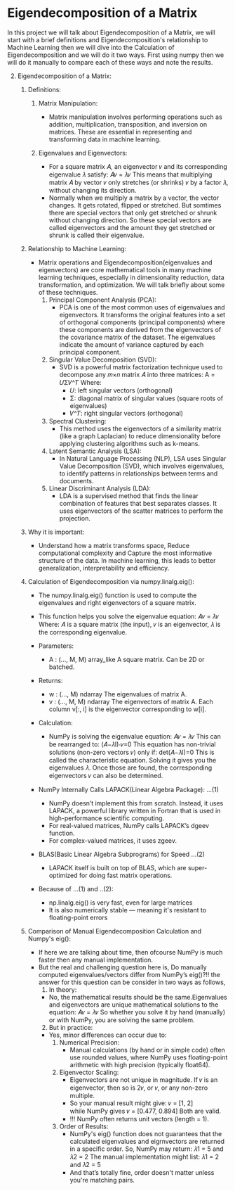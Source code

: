 # Eigendecomposition of a Matrix
In this project we will talk about Eigendecomposition of a Matrix, we will start with a brief definitions and Eigendecomposition's relationship to Machine Learning then we will dive into the Calculation of Eigendecomposition and we will do it two ways. First using numpy then we will do it manually to compare each of these ways and note the results.

2) Eigendecomposition of a Matrix:

   1. Definitions:
      1. Matrix Manipulation:
         - Matrix manipulation involves performing operations such as addition, multiplication, transposition, and inversion on matrices. These are essential in 
           representing and transforming data in machine learning.
           
      2. Eigenvalues and Eigenvectors:
         - For a square matrix 𝐴, an eigenvector 𝑣 and its corresponding eigenvalue 𝜆 satisfy:
                                             𝐴𝑣 = 𝜆𝑣
           This means that multiplying matrix 𝐴 by vector 𝑣 only stretches (or shrinks) 𝑣 by a factor 𝜆, without changing its direction.
         - Normally when we multiply a matrix by a vector, the vector changes. It gets rotated, flipped or stretched. But somtimes there are special vectors that 
           only get stretched or shrunk without changing direction. So these special vectors are called eigenvectors and the amount they get stretched or shrunk is 
           called their eigenvalue.
           
   2. Relationship to Machine Learning:
      - Matrix operations and Eigendecomposition(eigenvalues and eigenvectors) are core mathematical tools in many machine learning techniques, especially in 
        dimensionality reduction, data transformation, and optimization. We will talk briefly about some of these techniques.
          1. Principal Component Analysis (PCA):
             - PCA is one of the most common uses of eigenvalues and eigenvectors. It transforms the original features into a set of orthogonal components 
               (principal components) where these components are derived from the eigenvectors of the covariance matrix of the dataset. The eigenvalues indicate 
               the amount of variance captured by each principal component.
          2. Singular Value Decomposition (SVD):
             - SVD is a powerful matrix factorization technique used to decompose any 𝑚×𝑛 matrix 𝐴 into three matrices:
                                              A = 𝑈Σ𝑉^𝑇
               Where:
               - 𝑈: left singular vectors (orthogonal)
               - Σ: diagonal matrix of singular values (square roots of eigenvalues)
               - 𝑉^𝑇: right singular vectors (orthogonal)
          3. Spectral Clustering:
             - This method uses the eigenvectors of a similarity matrix (like a graph Laplacian) to reduce dimensionality before applying clustering algorithms 
               such as k-means.
          4. Latent Semantic Analysis (LSA):
             - In Natural Language Processing (NLP), LSA uses Singular Value Decomposition (SVD), which involves eigenvalues, to identify patterns in relationships 
               between terms and documents.
          5. Linear Discriminant Analysis (LDA):
             - LDA is a supervised method that finds the linear combination of features that best separates classes. It uses eigenvectors of the scatter matrices 
               to perform the projection.
      
   3. Why it is important:
      - Understand how a matrix transforms space, Reduce computational complexity and Capture the most informative structure of the data. In machine learning, this 
        leads to better generalization, interpretability and efficiency.

   4. Calculation of Eigendecomposition via numpy.linalg.eig():
      - The numpy.linalg.eig() function is used to compute the eigenvalues and right eigenvectors of a square matrix.
      - This function helps you solve the eigenvalue equation:
                                                 𝐴𝑣 = 𝜆𝑣
        Where:
          𝐴 is a square matrix (the input),
          𝑣 is an eigenvector,
          𝜆 is the corresponding eigenvalue.
      - Parameters:
        - A : (..., M, M) array_like
          A square matrix. Can be 2D or batched.
      - Returns:
        - w : (…, M) ndarray
          The eigenvalues of matrix A.
        - v : (…, M, M) ndarray
          The eigenvectors of matrix A. Each column v[:, i] is the eigenvector corresponding to w[i].
      
      - Calculation:
        - NumPy is solving the eigenvalue equation:
                                                 𝐴𝑣 = 𝜆𝑣
          This can be rearranged to:
                                                (𝐴−𝜆I)⋅𝑣=0
          This equation has non-trivial solutions (non-zero vectors 𝑣) only if:
                                               det(𝐴−𝜆I)=0
          This is called the characteristic equation. Solving it gives you the eigenvalues 𝜆. Once those are found, the corresponding eigenvectors 𝑣 can also be 
          determined.
          
      - NumPy Internally Calls LAPACK(Linear Algebra Package):      ...(1)
        - NumPy doesn’t implement this from scratch. Instead, it uses LAPACK, a powerful library written in Fortran that is used in high-performance scientific 
          computing.
        - For real-valued matrices, NumPy calls LAPACK’s dgeev function.
        - For complex-valued matrices, it uses zgeev.
       
      - BLAS(Basic Linear Algebra Subprograms) for Speed            ...(2)
         - LAPACK itself is built on top of BLAS, which are super-optimized for doing fast matrix operations.
           
      - Because of ...(1) and ..(2):
        - np.linalg.eig() is very fast, even for large matrices
        - It is also numerically stable — meaning it's resistant to floating-point errors
       
   5. Comparison of Manual Eigendecomposition Calculation and Numpy's eig():
      - If here we are talking about time, then ofcourse NumPy is much faster then any manual implementation.
      - But the real and challenging question here is,
        Do manually computed eigenvalues/vectors differ from NumPy’s eig()?!! the answer for this question can be consider in two ways as follows,
        1. In theory:
          - No, the mathematical results should be the same.Eigenvalues and eigenvectors are unique mathematical solutions to the equation:
                                                      𝐴𝑣 = 𝜆𝑣
            So whether you solve it by hand (manually) or with NumPy, you are solving the same problem.
        2. But in practice:
          - Yes, minor differences can occur due to:
            1. Numerical Precision:
               - Manual calculations (by hand or in simple code) often use rounded values, where NumPy uses floating-point arithmetic with high precision 
                 (typically float64).
            2. Eigenvector Scaling:
               - Eigenvectors are not unique in magnitude. If 𝑣 is an eigenvector, then so is 2𝑣, or 𝑣, or any non-zero multiple.
               - So your manual result might give:
                                                 𝑣 = [1, 2]  while NumPy gives  𝑣 = [0.477, 0.894]
                 Both are valid.
               - !!! NumPy often returns unit vectors (length = 1).
            3. Order of Results:
               - NumPy's eig() function does not guarantees that the calculated eigenvalues and eigrnvectors are returned in a specific order. So,
                 NumPy may return:
                                                 𝜆1 = 5  and  𝜆2 = 2
                 The manual implementation might list:
                                                 𝜆1 = 2  and  𝜆2 = 5
               - And that’s totally fine, order doesn't matter unless you're matching pairs.
              
         
          
